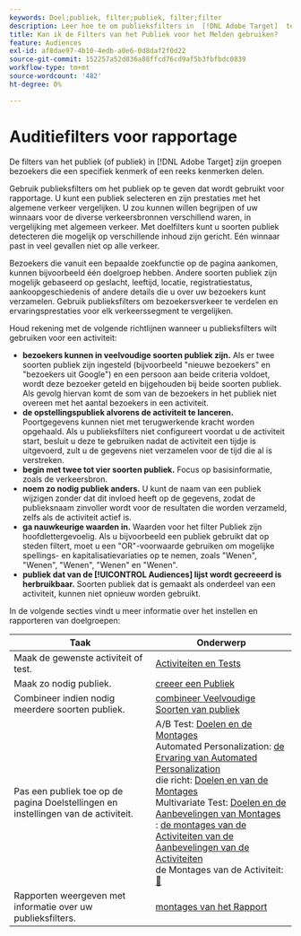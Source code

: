```yaml
---
keywords: Doel;publiek, filter;publiek, filter;filter
description: Leer hoe te om publieksfilters in  [!DNL Adobe Target]  te gebruiken om gegevens van bezoekers te bekijken die eigenschappen delen.
title: Kan ik de Filters van het Publiek voor het Melden gebruiken?
feature: Audiences
exl-id: af8dae97-4b10-4edb-a0e6-0d8daf2f0d22
source-git-commit: 152257a52d836a88ffcd76cd9af5b3fbfbdc0839
workflow-type: tm+mt
source-wordcount: '482'
ht-degree: 0%

---
```


# Auditiefilters voor rapportage

De filters van het publiek (of publiek) in [!DNL Adobe Target] zijn groepen bezoekers die een specifiek kenmerk of een reeks kenmerken delen.

Gebruik publieksfilters om het publiek op te geven dat wordt gebruikt voor rapportage. U kunt een publiek selecteren en zijn prestaties met het algemene verkeer vergelijken. U zou kunnen willen begrijpen of uw winnaars voor de diverse verkeersbronnen verschillend waren, in vergelijking met algemeen verkeer. Met doelfilters kunt u soorten publiek detecteren die mogelijk op verschillende inhoud zijn gericht. Eén winnaar past in veel gevallen niet op alle verkeer.

Bezoekers die vanuit een bepaalde zoekfunctie op de pagina aankomen, kunnen bijvoorbeeld één doelgroep hebben. Andere soorten publiek zijn mogelijk gebaseerd op geslacht, leeftijd, locatie, registratiestatus, aankoopgeschiedenis of andere details die u over uw bezoekers kunt verzamelen. Gebruik publieksfilters om bezoekersverkeer te verdelen en ervaringsprestaties voor elk verkeerssegment te vergelijken.

Houd rekening met de volgende richtlijnen wanneer u publieksfilters wilt gebruiken voor een activiteit:

* **bezoekers kunnen in veelvoudige soorten publiek zijn.** Als er twee soorten publiek zijn ingesteld (bijvoorbeeld &quot;nieuwe bezoekers&quot; en &quot;bezoekers uit Google&quot;) en een persoon aan beide criteria voldoet, wordt deze bezoeker geteld en bijgehouden bij beide soorten publiek. Als gevolg hiervan komt de som van de bezoekers in het publiek niet overeen met het aantal bezoekers in een activiteit.
* **de opstellingspubliek alvorens de activiteit te lanceren.** Poortgegevens kunnen niet met terugwerkende kracht worden opgehaald. Als u publieksfilters niet configureert voordat u de activiteit start, besluit u deze te gebruiken nadat de activiteit een tijdje is uitgevoerd, zult u de gegevens niet verzamelen voor de tijd die al is verstreken.
* **begin met twee tot vier soorten publiek.** Focus op basisinformatie, zoals de verkeersbron.
* **noem zo nodig publiek anders.** U kunt de naam van een publiek wijzigen zonder dat dit invloed heeft op de gegevens, zodat de publieksnaam zinvoller wordt voor de resultaten die worden verzameld, zelfs als de activiteit actief is.
* **ga nauwkeurige waarden in.** Waarden voor het filter Publiek zijn hoofdlettergevoelig. Als u bijvoorbeeld een publiek gebruikt dat op steden filtert, moet u een &quot;OR&quot;-voorwaarde gebruiken om mogelijke spellings- en kapitalisatievariaties op te nemen, zoals &quot;Wenen&quot;, &quot;Wenen&quot;, &quot;Wenen&quot;, &quot;Wenen&quot; en &quot;Wenen&quot;.
* **publiek dat van de [!UICONTROL Audiences] lijst wordt gecreeerd is herbruikbaar.** Soorten publiek dat is gemaakt als onderdeel van een activiteit, kunnen niet opnieuw worden gebruikt.

In de volgende secties vindt u meer informatie over het instellen en rapporteren van doelgroepen:

| Taak | Onderwerp |
|--- |--- |
| Maak de gewenste activiteit of test. | [ Activiteiten en Tests ](/help/main/c-intro/target-key-concepts.md) |
| Maak zo nodig publiek. | [ creeer een Publiek ](/help/main/c-target/c-audiences/create-audience.md) |
| Combineer indien nodig meerdere soorten publiek. | [ combineer Veelvoudige Soorten van publiek ](/help/main/c-target/combining-multiple-audiences.md) |
| Pas een publiek toe op de pagina Doelstellingen en instellingen van de activiteit. | A/B Test: [ Doelen en de Montages ](/help/main/c-activities/t-test-ab/t-test-create-ab/ab-goals-and-settings.md)<br> Automated Personalization: [ de Ervaring van Automated Personalization ](/help/main/c-activities/t-automated-personalization/automated-personalization.md)<br> die richt: [ Doelen en van de Montages ](/help/main/c-activities/t-experience-target/t-xt-create/xt-goals-and-settings.md)<br> Multivariate Test: [ Doelen en de Aanbevelingen van Montages ](/help/main/c-activities/c-multivariate-testing/t-create-multivariate-test/goals-and-settings.md)<br>: [ de montages van de Activiteiten van de Aanbevelingen van de Activiteiten ](/help/main/c-recommendations/t-create-recs-activity/recs-activity-settings.md)<br> de Montages van de Activiteit: [&#128279;](/help/main/c-activities/activity-settings.md) |
| Rapporten weergeven met informatie over uw publieksfilters. | [ montages van het Rapport ](/help/main/c-reports/c-report-settings/report-settings.md) |
